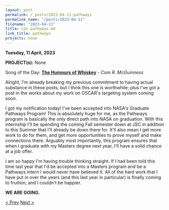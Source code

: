 ```yaml
---
layout: post
permalink: /_posts/2023-04-11-pathways
permalink_name: "/posts/2023-04-11"
filename: "2023-04-11"
title: cat pathways.md
link_title: pathways
projects: none
---
```

**Tuesday, 11 April, 2023**

**PROJECT(s):** None

Song of the Day: [**The Humours of Whiskey**](https://youtu.be/7O5mAmGKcjU) - *Com R. McGuinness*

Alright, I'm already breaking my previous commitment to having actual substance in these posts, but I think this one is worthwhile; plus I've got a post in the works about my work on OSCAR's targeting system coming soon.

I got my notification today! I've been accepted into NASA's Graduate Pathways Program! This is absolutely huge for me, as the Pathways program is basically the only direct path into NASA on graduation. With this internship I'll be spending the coming Fall semester down at JSC in addition to this Summer that I'll already be down there for. It'll also mean I get more work to do for them, and get more opportunities to prove myself and make connections there. Arguably most importantly, this program ensures that when I graduate with my Masters degree next year, I'll have a solid chance at a job offer.

I am so happy I'm having trouble thinking straight. If I had been told this time last year that I'd be accepted into a Masters program and be a Pathways intern I would never have believed it. All of the hard work that I have put in over the years (and this last year in particular) is finally coming to fruition, and I couldn't be happier.

**WE ARE GOING.**

[< Prev](/_posts/2023-04-03-speed_increase)    [Next >](/all_caught_up)
